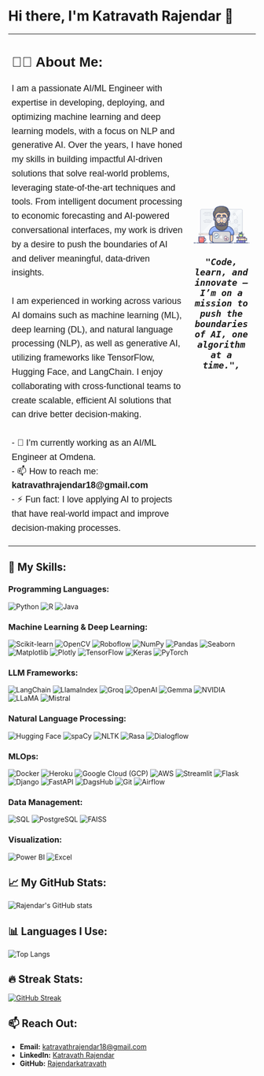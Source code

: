 # Hi there, I'm Katravath Rajendar 👋 

<table>
  <tr>
    <td>
      <h2 style="font-family: Arial, sans-serif; font-size: 28px;">👨‍💻 About Me:</h2>
      <p style="font-family: 'Trebuchet MS', sans-serif; font-size: 18px; line-height: 1.6;">
        I am a passionate AI/ML Engineer with expertise in developing, deploying, and optimizing machine learning and deep learning models, with a focus on NLP and generative AI. Over the years, I have honed my skills in building impactful AI-driven solutions that solve real-world problems, leveraging state-of-the-art techniques and tools. From intelligent document processing to economic forecasting and AI-powered conversational interfaces, my work is driven by a desire to push the boundaries of AI and deliver meaningful, data-driven insights.<br><br>
        I am experienced in working across various AI domains such as machine learning (ML), deep learning (DL), and natural language processing (NLP), as well as generative AI, utilizing frameworks like TensorFlow, Hugging Face, and LangChain. I enjoy collaborating with cross-functional teams to create scalable, efficient AI solutions that can drive better decision-making.<br><br>
        - 🔭 I’m currently working as an AI/ML Engineer at Omdena.<br>
        - 📫 How to reach me: <b>katravathrajendar18@gmail.com</b><br>
        - ⚡ Fun fact: I love applying AI to projects that have real-world impact and improve decision-making processes.
      </p>
    </td>
    <td>
      <img src="https://github.com/Rajendarkatravath/KatravathRajendar/blob/main/programmer.gif" width="300" />
      <p style="text-align: center; font-family: 'Lucida Console', monospace; font-size: 18px; font-style: italic;">
        <span style="font-weight:bold;">"Code, learn, and innovate – I’m on a mission to push the boundaries of AI, one algorithm at a time.",</span>
      </p>
    </td>
  </tr>
</table>

## 🚀 My Skills:

### Programming Languages:
![Python](https://img.shields.io/badge/-Python-333?style=flat&logo=python)
![R](https://img.shields.io/badge/-R-276DC3?style=flat&logo=r)
![Java](https://img.shields.io/badge/-Java-007396?style=flat&logo=java)

### Machine Learning & Deep Learning:
![Scikit-learn](https://img.shields.io/badge/-Scikit--learn-F7931E?style=flat&logo=scikit-learn&logoColor=white)
![OpenCV](https://img.shields.io/badge/-OpenCV-5C3EE8?style=flat&logo=opencv&logoColor=white)
![Roboflow](https://img.shields.io/badge/-Roboflow-000000?style=flat&logo=roboflow&logoColor=white)
![NumPy](https://img.shields.io/badge/-NumPy-013243?style=flat&logo=numpy)
![Pandas](https://img.shields.io/badge/-Pandas-150458?style=flat&logo=pandas)
![Seaborn](https://img.shields.io/badge/-Seaborn-333?style=flat&logo=seaborn)
![Matplotlib](https://img.shields.io/badge/-Matplotlib-333?style=flat&logo=matplotlib)
![Plotly](https://img.shields.io/badge/-Plotly-239120?style=flat&logo=plotly)
![TensorFlow](https://img.shields.io/badge/-TensorFlow-FF6F00?style=flat&logo=tensorflow)
![Keras](https://img.shields.io/badge/-Keras-D00000?style=flat&logo=keras)
![PyTorch](https://img.shields.io/badge/-PyTorch-EE4C2C?style=flat&logo=pytorch)

### LLM Frameworks:
![LangChain](https://img.shields.io/badge/-LangChain-333?style=flat&logo=langchain)
![LlamaIndex](https://img.shields.io/badge/-LlamaIndex-FF6F00?style=flat&logo=llama)
![Groq](https://img.shields.io/badge/-Groq-333?style=flat&logo=groq)
![OpenAI](https://img.shields.io/badge/-OpenAI-333?style=flat&logo=openai)
![Gemma](https://img.shields.io/badge/-Gemma-FF6F00?style=flat&logo=gemma)
![NVIDIA](https://img.shields.io/badge/-NVIDIA-76B900?style=flat&logo=nvidia)
![LLaMA](https://img.shields.io/badge/-LLaMA-333?style=flat&logo=llama)
![Mistral](https://img.shields.io/badge/-Mistral-333?style=flat&logo=mistral)

### Natural Language Processing:
![Hugging Face](https://img.shields.io/badge/-Hugging%20Face-FF9900?style=flat&logo=hugging-face)
![spaCy](https://img.shields.io/badge/-spaCy-09A3D5?style=flat&logo=spacy)
![NLTK](https://img.shields.io/badge/-NLTK-007396?style=flat&logo=python)
![Rasa](https://img.shields.io/badge/-Rasa-5B8DEE?style=flat&logo=rasa)
![Dialogflow](https://img.shields.io/badge/-Dialogflow-FF9800?style=flat&logo=dialogflow)

### MLOps:
![Docker](https://img.shields.io/badge/-Docker-2496ED?style=flat&logo=docker)
![Heroku](https://img.shields.io/badge/-Heroku-430098?style=flat&logo=heroku)
![Google Cloud (GCP)](https://img.shields.io/badge/-Google%20Cloud-4285F4?style=flat&logo=google-cloud)
![AWS](https://img.shields.io/badge/-Amazon%20AWS-232F3E?style=flat&logo=amazon-aws)
![Streamlit](https://img.shields.io/badge/-Streamlit-FF4B4B?style=flat&logo=streamlit)
![Flask](https://img.shields.io/badge/-Flask-333?style=flat&logo=flask)
![Django](https://img.shields.io/badge/-Django-092E20?style=flat&logo=django)
![FastAPI](https://img.shields.io/badge/-FastAPI-009688?style=flat&logo=fastapi)
![DagsHub](https://img.shields.io/badge/-DagsHub-3367D6?style=flat&logo=dagshub)
![Git](https://img.shields.io/badge/-Git-F05032?style=flat&logo=git)
![Airflow](https://img.shields.io/badge/-Airflow-017CEE?style=flat&logo=apache-airflow)

### Data Management:
![SQL](https://img.shields.io/badge/-SQL-4479A1?style=flat&logo=mysql)
![PostgreSQL](https://img.shields.io/badge/-PostgreSQL-336791?style=flat&logo=postgresql)
![FAISS](https://img.shields.io/badge/-FAISS-333?style=flat&logo=faiss)

### Visualization:
![Power BI](https://img.shields.io/badge/-Power%20BI-F2C811?style=flat&logo=powerbi)
![Excel](https://img.shields.io/badge/-Excel-217346?style=flat&logo=microsoft-excel)

## 📈 My GitHub Stats:
![Rajendar's GitHub stats](https://github-readme-stats.vercel.app/api?username=Rajendarkatravath&show_icons=true&theme=radical)

## 📊 Languages I Use:
![Top Langs](https://github-readme-stats.vercel.app/api/top-langs/?username=Rajendarkatravath&layout=compact)

## 🔥 Streak Stats:
[![GitHub Streak](https://streak-stats.demolab.com/?user=Rajendarkatravath&theme=radical)](https://git.io/streak-stats)

## 📫 Reach Out:
- **Email:** katravathrajendar18@gmail.com
- **LinkedIn:** [Katravath Rajendar](https://www.linkedin.com/in/katravath-rajendar)
- **GitHub:** [Rajendarkatravath](https://github.com/Rajendarkatravath)

